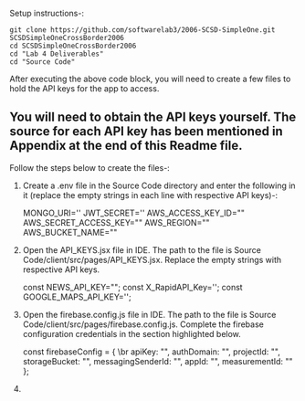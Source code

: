 Setup instructions-:
```
git clone https://github.com/softwarelab3/2006-SCSD-SimpleOne.git SCSDSimpleOneCrossBorder2006
cd SCSDSimpleOneCrossBorder2006
cd "Lab 4 Deliverables"
cd "Source Code"
```
After executing the above code block, you will need to create a few files to hold the API keys for the app to access.
## You will need to obtain the API keys yourself. The source for each API key has been mentioned in Appendix at the end of this Readme file.
Follow the steps below to create the files-:
1. Create a .env file in the Source Code directory and enter the following in it (replace the empty strings in each line with respective API        keys)-:
   
   MONGO_URI=''
   JWT_SECRET=''
   AWS_ACCESS_KEY_ID=""
   AWS_SECRET_ACCESS_KEY=""
   AWS_REGION=""
   AWS_BUCKET_NAME=""

2. Open the API_KEYS.jsx file in IDE. The path to the file is Source Code/client/src/pages/API_KEYS.jsx. Replace the empty strings with   
   respective API keys.

   const NEWS_API_KEY="";
   const X_RapidAPI_Key='';
   const GOOGLE_MAPS_API_KEY='';

3. Open the firebase.config.js file in IDE. The path to the file is Source Code/client/src/pages/firebase.config.js. Complete the firebase 
   configuration credentials in the section highlighted below.

   const firebaseConfig = { \br
   apiKey: "",
   authDomain: "",
   projectId: "",
   storageBucket: "",
   messagingSenderId: "",
   appId: "",
   measurementId: ""
   };

4. 

   
   
   

